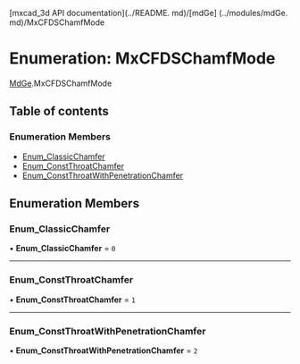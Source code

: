 [mxcad_3d API documentation](../README. md)/[mdGe] (../modules/mdGe. md)/MxCFDSChamfMode

# Enumeration: MxCFDSChamfMode

[MdGe](../modules/MdGe.md).MxCFDSChamfMode

## Table of contents

### Enumeration Members

- [Enum\_ClassicChamfer](MdGe.MxCFDSChamfMode.md#enum_classicchamfer)
- [Enum\_ConstThroatChamfer](MdGe.MxCFDSChamfMode.md#enum_constthroatchamfer)
- [Enum\_ConstThroatWithPenetrationChamfer](MdGe.MxCFDSChamfMode.md#enum_constthroatwithpenetrationchamfer)

## Enumeration Members

### Enum\_ClassicChamfer

• **Enum\_ClassicChamfer** = ``0``

___

### Enum\_ConstThroatChamfer

• **Enum\_ConstThroatChamfer** = ``1``

___

### Enum\_ConstThroatWithPenetrationChamfer

• **Enum\_ConstThroatWithPenetrationChamfer** = ``2``
